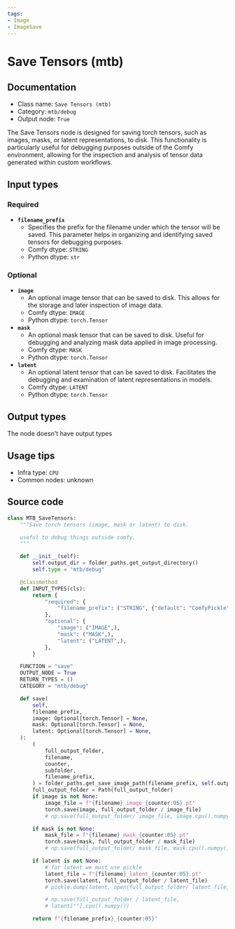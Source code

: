 ```yaml
---
tags:
- Image
- ImageSave
---
```


# Save Tensors (mtb)
## Documentation
- Class name: `Save Tensors (mtb)`
- Category: `mtb/debug`
- Output node: `True`

The Save Tensors node is designed for saving torch tensors, such as images, masks, or latent representations, to disk. This functionality is particularly useful for debugging purposes outside of the Comfy environment, allowing for the inspection and analysis of tensor data generated within custom workflows.
## Input types
### Required
- **`filename_prefix`**
    - Specifies the prefix for the filename under which the tensor will be saved. This parameter helps in organizing and identifying saved tensors for debugging purposes.
    - Comfy dtype: `STRING`
    - Python dtype: `str`
### Optional
- **`image`**
    - An optional image tensor that can be saved to disk. This allows for the storage and later inspection of image data.
    - Comfy dtype: `IMAGE`
    - Python dtype: `torch.Tensor`
- **`mask`**
    - An optional mask tensor that can be saved to disk. Useful for debugging and analyzing mask data applied in image processing.
    - Comfy dtype: `MASK`
    - Python dtype: `torch.Tensor`
- **`latent`**
    - An optional latent tensor that can be saved to disk. Facilitates the debugging and examination of latent representations in models.
    - Comfy dtype: `LATENT`
    - Python dtype: `torch.Tensor`
## Output types
The node doesn't have output types
## Usage tips
- Infra type: `CPU`
- Common nodes: unknown


## Source code
```python
class MTB_SaveTensors:
    """Save torch tensors (image, mask or latent) to disk.

    useful to debug things outside comfy.
    """

    def __init__(self):
        self.output_dir = folder_paths.get_output_directory()
        self.type = "mtb/debug"

    @classmethod
    def INPUT_TYPES(cls):
        return {
            "required": {
                "filename_prefix": ("STRING", {"default": "ComfyPickle"}),
            },
            "optional": {
                "image": ("IMAGE",),
                "mask": ("MASK",),
                "latent": ("LATENT",),
            },
        }

    FUNCTION = "save"
    OUTPUT_NODE = True
    RETURN_TYPES = ()
    CATEGORY = "mtb/debug"

    def save(
        self,
        filename_prefix,
        image: Optional[torch.Tensor] = None,
        mask: Optional[torch.Tensor] = None,
        latent: Optional[torch.Tensor] = None,
    ):
        (
            full_output_folder,
            filename,
            counter,
            subfolder,
            filename_prefix,
        ) = folder_paths.get_save_image_path(filename_prefix, self.output_dir)
        full_output_folder = Path(full_output_folder)
        if image is not None:
            image_file = f"{filename}_image_{counter:05}.pt"
            torch.save(image, full_output_folder / image_file)
            # np.save(full_output_folder/ image_file, image.cpu().numpy())

        if mask is not None:
            mask_file = f"{filename}_mask_{counter:05}.pt"
            torch.save(mask, full_output_folder / mask_file)
            # np.save(full_output_folder/ mask_file, mask.cpu().numpy())

        if latent is not None:
            # for latent we must use pickle
            latent_file = f"{filename}_latent_{counter:05}.pt"
            torch.save(latent, full_output_folder / latent_file)
            # pickle.dump(latent, open(full_output_folder/ latent_file, "wb"))

            # np.save(full_output_folder / latent_file,
            # latent[""].cpu().numpy())

        return f"{filename_prefix}_{counter:05}"

```
